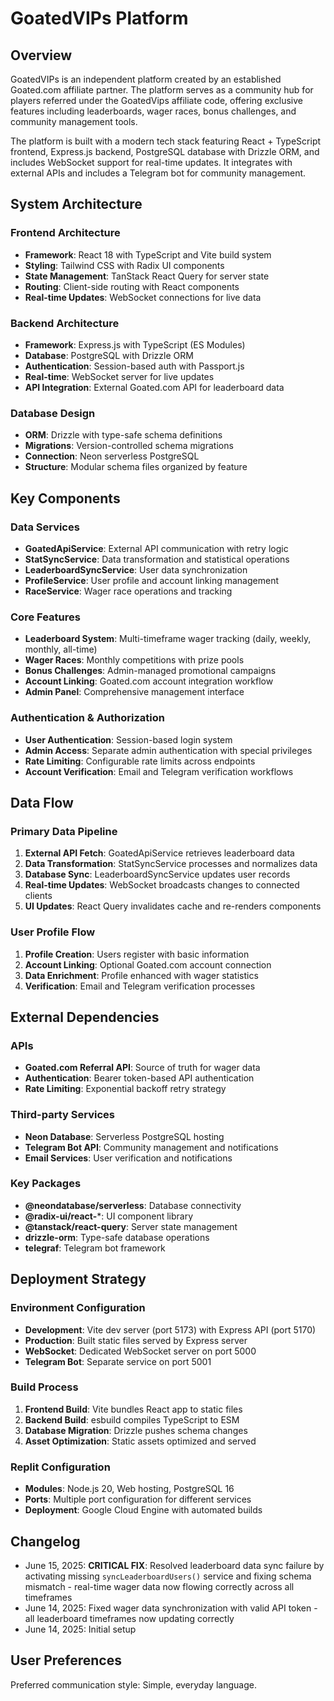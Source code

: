 # GoatedVIPs Platform

## Overview

GoatedVIPs is an independent platform created by an established Goated.com affiliate partner. The platform serves as a community hub for players referred under the GoatedVips affiliate code, offering exclusive features including leaderboards, wager races, bonus challenges, and community management tools.

The platform is built with a modern tech stack featuring React + TypeScript frontend, Express.js backend, PostgreSQL database with Drizzle ORM, and includes WebSocket support for real-time updates. It integrates with external APIs and includes a Telegram bot for community management.

## System Architecture

### Frontend Architecture
- **Framework**: React 18 with TypeScript and Vite build system
- **Styling**: Tailwind CSS with Radix UI components
- **State Management**: TanStack React Query for server state
- **Routing**: Client-side routing with React components
- **Real-time Updates**: WebSocket connections for live data

### Backend Architecture
- **Framework**: Express.js with TypeScript (ES Modules)
- **Database**: PostgreSQL with Drizzle ORM
- **Authentication**: Session-based auth with Passport.js
- **Real-time**: WebSocket server for live updates
- **API Integration**: External Goated.com API for leaderboard data

### Database Design
- **ORM**: Drizzle with type-safe schema definitions
- **Migrations**: Version-controlled schema migrations
- **Connection**: Neon serverless PostgreSQL
- **Structure**: Modular schema files organized by feature

## Key Components

### Data Services
- **GoatedApiService**: External API communication with retry logic
- **StatSyncService**: Data transformation and statistical operations
- **LeaderboardSyncService**: User data synchronization
- **ProfileService**: User profile and account linking management
- **RaceService**: Wager race operations and tracking

### Core Features
- **Leaderboard System**: Multi-timeframe wager tracking (daily, weekly, monthly, all-time)
- **Wager Races**: Monthly competitions with prize pools
- **Bonus Challenges**: Admin-managed promotional campaigns
- **Account Linking**: Goated.com account integration workflow
- **Admin Panel**: Comprehensive management interface

### Authentication & Authorization
- **User Authentication**: Session-based login system
- **Admin Access**: Separate admin authentication with special privileges
- **Rate Limiting**: Configurable rate limits across endpoints
- **Account Verification**: Email and Telegram verification workflows

## Data Flow

### Primary Data Pipeline
1. **External API Fetch**: GoatedApiService retrieves leaderboard data
2. **Data Transformation**: StatSyncService processes and normalizes data
3. **Database Sync**: LeaderboardSyncService updates user records
4. **Real-time Updates**: WebSocket broadcasts changes to connected clients
5. **UI Updates**: React Query invalidates cache and re-renders components

### User Profile Flow
1. **Profile Creation**: Users register with basic information
2. **Account Linking**: Optional Goated.com account connection
3. **Data Enrichment**: Profile enhanced with wager statistics
4. **Verification**: Email and Telegram verification processes

## External Dependencies

### APIs
- **Goated.com Referral API**: Source of truth for wager data
- **Authentication**: Bearer token-based API authentication
- **Rate Limiting**: Exponential backoff retry strategy

### Third-party Services
- **Neon Database**: Serverless PostgreSQL hosting
- **Telegram Bot API**: Community management and notifications
- **Email Services**: User verification and notifications

### Key Packages
- **@neondatabase/serverless**: Database connectivity
- **@radix-ui/react-***: UI component library
- **@tanstack/react-query**: Server state management
- **drizzle-orm**: Type-safe database operations
- **telegraf**: Telegram bot framework

## Deployment Strategy

### Environment Configuration
- **Development**: Vite dev server (port 5173) with Express API (port 5170)
- **Production**: Built static files served by Express server
- **WebSocket**: Dedicated WebSocket server on port 5000
- **Telegram Bot**: Separate service on port 5001

### Build Process
1. **Frontend Build**: Vite bundles React app to static files
2. **Backend Build**: esbuild compiles TypeScript to ESM
3. **Database Migration**: Drizzle pushes schema changes
4. **Asset Optimization**: Static assets optimized and served

### Replit Configuration
- **Modules**: Node.js 20, Web hosting, PostgreSQL 16
- **Ports**: Multiple port configuration for different services
- **Deployment**: Google Cloud Engine with automated builds

## Changelog
- June 15, 2025: **CRITICAL FIX**: Resolved leaderboard data sync failure by activating missing `syncLeaderboardUsers()` service and fixing schema mismatch - real-time wager data now flowing correctly across all timeframes
- June 14, 2025: Fixed wager data synchronization with valid API token - all leaderboard timeframes now updating correctly
- June 14, 2025: Initial setup

## User Preferences

Preferred communication style: Simple, everyday language.
